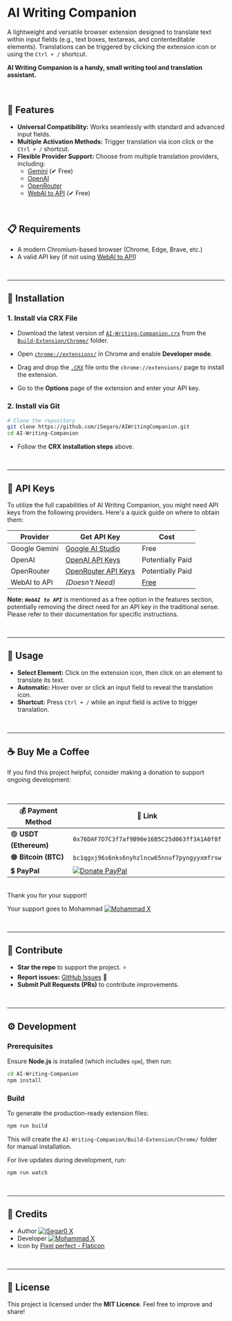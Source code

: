 # AI Writing Companion

A lightweight and versatile browser extension designed to translate text within input fields (e.g., text boxes, textareas, and contenteditable elements). Translations can be triggered by clicking the extension icon or using the `Ctrl + /` shortcut.

**AI Writing Companion is a handy, small writing tool and translation assistant.**

<br>

## 🚀 Features

- **Universal Compatibility:** Works seamlessly with standard and advanced input fields.
- **Multiple Activation Methods:** Trigger translation via icon click or the `Ctrl + /` shortcut.
- **Flexible Provider Support:** Choose from multiple translation providers, including:
  - [Gemini][gemini-url] (✔ Free)
  - [OpenAI][openai-url]
  - [OpenRouter][openrouter-url]
  - [WebAI to API][webai-to-api-url] (✔ Free)

<br>

## 📋 Requirements

- A modern Chromium-based browser (Chrome, Edge, Brave, etc.)
- A valid API key (if not using [WebAI to API][webai-to-api-url])

<br>

---

## 🔧 Installation

### 1. Install via CRX File

- Download the latest version of [`AI-Writing-Companion.crx`][crx-download-url] from the [`Build-Extension/Chrome/`][chrome-build-folder-url] folder.
- Open [`chrome://extensions/`][chrome-extensions-url] in Chrome and enable **Developer mode**.
- Drag and drop the [`.CRX`][crx-download-url] file onto the `chrome://extensions/` page to install the extension.

- Go to the **Options** page of the extension and enter your API key.

### 2. Install via Git

```bash
# Clone the repository
git clone https://github.com/iSegaro/AIWritingCompanion.git
cd AI-Writing-Companion
```

- Follow the **CRX installation steps** above.

<br>

---

## 🔑 API Keys

To utilize the full capabilities of AI Writing Companion, you might need API keys from the following providers. Here's a quick guide on where to obtain them:

| Provider      | Get API Key                                   | Cost                     |
| ------------- | --------------------------------------------- | ------------------------ |
| Google Gemini | [Google AI Studio][gemini-api-key-url]        | Free                     |
| OpenAI        | [OpenAI API Keys][openai-api-key-url]         | Potentially Paid         |
| OpenRouter    | [OpenRouter API Keys][openrouter-api-key-url] | Potentially Paid         |
| WebAI to API  | _(Doesn't Need)_                              | [Free][webai-to-api-url] |

**Note:** **_`WebAI to API`_** is mentioned as a free option in the features section, potentially removing the direct need for an API key in the traditional sense. Please refer to their documentation for specific instructions.

<br>

---

## 🎯 Usage

- **Select Element:** Click on the extension icon, then click on an element to translate its text.
- **Automatic:** Hover over or click an input field to reveal the translation icon.
- **Shortcut:** Press `Ctrl + /` while an input field is active to trigger translation.

<br>

---

## ☕ Buy Me a Coffee

If you find this project helpful, consider making a donation to support ongoing development:

<br>

| 💰 Payment Method      | 🔗 Link                                                                                                                                                          |
| ---------------------- | ---------------------------------------------------------------------------------------------------------------------------------------------------------------- |
| 🟢 **USDT (Ethereum)** | `0x76DAF7D7C3f7af9B90e16B5C25d063ff3A1A0f8f`                                                                                                                     |
| 🟠 **Bitcoin (BTC)**   | `bc1qgxj96s6nks6nyhzlncw65nnuf7pyngyyxmfrsw`                                                                                                                     |
| 💲 **PayPal**          | [![Donate PayPal](https://img.shields.io/badge/Donate-Paypal-00457C?logo=paypal&labelColor=gold)](https://www.paypal.com/donate/?hosted_button_id=DUZBXEKUJGKLE) |

<br>
Thank you for your support!

Your support goes to Mohammad [![Mohammad X](<https://img.shields.io/badge/X%20(Twitter)-M_Khani65-green?style=flat&logo=x>)][mohammad-x-url]

<br>

---

## 🤝 Contribute

- **Star the repo** to support the project. ⭐
- **Report issues:** [GitHub Issues][github-issues-url] 🐞
- **Submit Pull Requests (PRs)** to contribute improvements.

<br>

---

## ⚙️ Development

### Prerequisites

Ensure **Node.js** is installed (which includes `npm`), then run:

```bash
cd AI-Writing-Companion
npm install
```

### Build

To generate the production-ready extension files:

```bash
npm run build
```

This will create the `AI-Writing-Companion/Build-Extension/Chrome/` folder for manual installation.

For live updates during development, run:

```bash
npm run watch
```

<br>

---

## 🎨 Credits

- Author [![iSegar0 X](<https://img.shields.io/badge/X%20(Twitter)-iSegar0-blue?style=flat&logo=x>)](https://x.com/iSegar0/)
- Developer [![Mohammad X](<https://img.shields.io/badge/X%20(Twitter)-M_Khani65-blue?style=flat&logo=x>)](https://x.com/M_Khani65/)
- Icon by [Pixel perfect - Flaticon][flaticon-url]

<br>

---

## 📜 License

This project is licensed under the **MIT Licence**. Feel free to improve and share!

[gemini-url]: https://gemini.com/
[openai-url]: https://chat.openai.com/
[openrouter-url]: https://openrouter.ai/
[webai-to-api-url]: https://github.com/Amm1rr/WebAI-to-API/
[crx-download-url]: https://github.com/iSegaro/AIWritingCompanion/raw/refs/heads/main/Build-Extension/Chrome/AI-Writing-Companion.crx
[chrome-build-folder-url]: https://github.com/iSegaro/AIWritingCompanion/raw/refs/heads/main/Build-Extension/Chrome/
[chrome-extensions-url]: chrome://extensions/
[gemini-api-key-url]: https://aistudio.google.com/apikey/
[openai-api-key-url]: https://platform.openai.com/api-keys/
[openrouter-api-key-url]: https://openrouter.ai/settings/keys/
[mohammad-x-url]: https://x.com/m_khani65/
[github-issues-url]: https://github.com/iSegaro/AIWritingCompanion/issues
[isegaro-x-url]: https://x.com/iSegar0/
[m-khani65-x-url]: https://x.com/M_Khani65/
[flaticon-url]: https://www.flaticon.com/free-icons/translate
